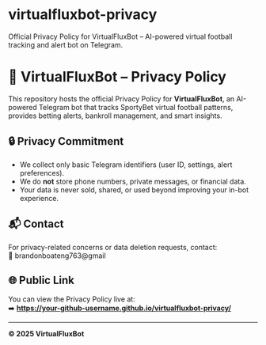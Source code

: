 # virtualfluxbot-privacy
Official Privacy Policy for VirtualFluxBot – AI-powered virtual football tracking and alert bot on Telegram.
# 📜 VirtualFluxBot – Privacy Policy

This repository hosts the official Privacy Policy for **VirtualFluxBot**, an AI-powered Telegram bot that tracks SportyBet virtual football patterns, provides betting alerts, bankroll management, and smart insights.

## 🔒 Privacy Commitment

- We collect only basic Telegram identifiers (user ID, settings, alert preferences).
- We do **not** store phone numbers, private messages, or financial data.
- Your data is never sold, shared, or used beyond improving your in-bot experience.

## 📬 Contact

For privacy-related concerns or data deletion requests, contact:  
📧 brandonboateng763@gmail

## 🌐 Public Link

You can view the Privacy Policy live at:  
➡️ **https://your-github-username.github.io/virtualfluxbot-privacy/**

---

**© 2025 VirtualFluxBot**
